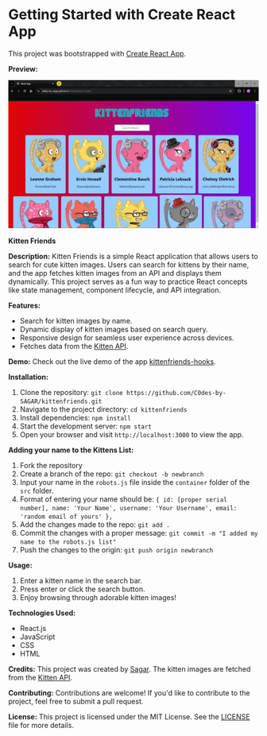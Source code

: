 # Getting Started with Create React App

This project was bootstrapped with [Create React App](https://github.com/facebook/create-react-app).

**Preview:**

![Kitten Friends Preview](hooks-preview.png)

**Kitten Friends**

**Description:**
Kitten Friends is a simple React application that allows users to search for cute kitten images. Users can search for kittens by their name, and the app fetches kitten images from an API and displays them dynamically. This project serves as a fun way to practice React concepts like state management, component lifecycle, and API integration.

**Features:**
- Search for kitten images by name.
- Dynamic display of kitten images based on search query.
- Responsive design for seamless user experience across devices.
- Fetches data from the [Kitten API](https://thecatapi.com/).

**Demo:**
Check out the live demo of the app [kittenfriends-hooks](https://c0des-by-sagar.github.io/kittenfriends-hooks/).

**Installation:**
1. Clone the repository: `git clone https://github.com/C0des-by-SAGAR/kittenfriends.git`
2. Navigate to the project directory: `cd kittenfriends`
3. Install dependencies: `npm install`
4. Start the development server: `npm start`
5. Open your browser and visit `http://localhost:3000` to view the app.

**Adding your name to the Kittens List:**
1. Fork the repository
4. Create a branch of the repo: `git checkout -b newbranch`
3. Input your name in the `robots.js` file inside the `container` folder of the `src` folder.
5. Format of entering your name should be:
`{
  id: [proper serial number],
  name: 'Your Name',
  username: 'Your Username',
  email: 'random email of yours'
},`
6. Add the changes made to the repo: `git add .`
7. Commit the changes with a proper message: `git commit -m "I added my name to the robots.js list"`
8. Push the changes to the origin: `git push origin newbranch`

**Usage:**
1. Enter a kitten name in the search bar.
2. Press enter or click the search button.
3. Enjoy browsing through adorable kitten images!

**Technologies Used:**
- React.js
- JavaScript
- CSS
- HTML

**Credits:**
This project was created by [Sagar](https://github.com/C0des-by-SAGAR). The kitten images are fetched from the [Kitten API](https://thecatapi.com/).

**Contributing:**
Contributions are welcome! If you'd like to contribute to the project, feel free to submit a pull request.

**License:**
This project is licensed under the MIT License. See the [LICENSE](https://github.com/C0des-by-SAGAR/kittenfriends/blob/main/LICENSE) file for more details.
